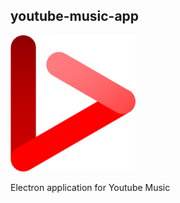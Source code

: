 ## youtube-music-app  

<img src="./res/logo.png" width="200">  

Electron application for Youtube Music